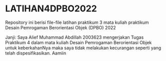 # LATIHAN4DPBO2022
Repository ini berisi file-file latihan praktikum 3 mata kuliah praktikum Desain Pemrogaman Berorientasi Objek (DPBO) 2022

Janji: Saya Alief Muhammad Abdillah 2003623 mengerjakan Tugas Praktikum 4 dalam mata kuliah Desain Pemrogaman Berorientasi Objek untuk keberkahanNya maka saya tidak melakukan kecurangan seperti yang telah dispesifikasikan. Aamiin



